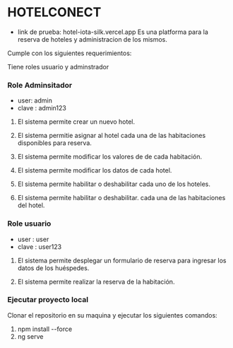 # HOTELCONECT
* link de prueba:  hotel-iota-silk.vercel.app
Es una platforma para la reserva de hoteles y administracion de los mismos.

Cumple con los siguientes requerimientos:

Tiene roles usuario y adminstrador

### Role Adminsitador

* user: admin
* clave : admin123

1. El sistema  permite crear un nuevo hotel.

2. El sistema permitie asignar al hotel cada una
de las habitaciones disponibles para reserva.

3. El sistema permite modificar los valores de de
cada habitación.

4. El sistema permite modificar los datos de cada
hotel.

5. El sistema permite habilitar o deshabilitar
cada uno de los hoteles.

6. El sistema permite habilitar o deshabilitar.
cada una de las habitaciones del hotel.

### Role usuario

* user : user
* clave : user123

1. El sistema permite desplegar un formulario de
reserva para ingresar los datos de los huéspedes.

2. El sistema permite realizar la reserva de la
habitación.

### Ejecutar proyecto local
Clonar el repositorio en su maquina y ejecutar los siguientes comandos:

1. npm install --force
2. ng serve
